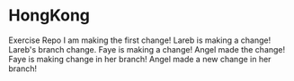 # HongKong
Exercise Repo
I am making the first change!
Lareb is making a change!
Lareb's branch change.
Faye is making a change!
Angel made the change!
Faye is making change in her branch!
Angel made a new change in her branch!